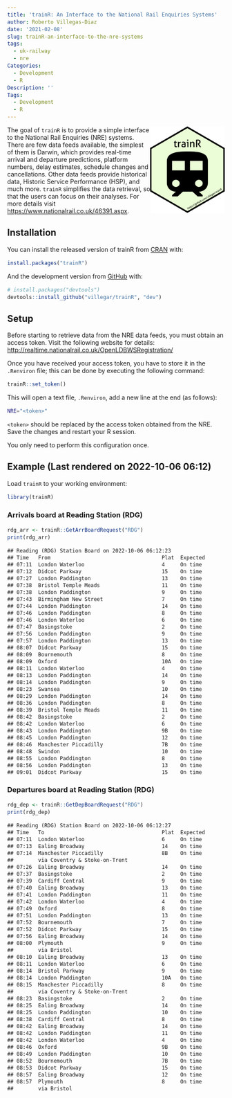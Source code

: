 ```yaml
---
title: 'trainR: An Interface to the National Rail Enquiries Systems'
author: Roberto Villegas-Diaz
date: '2021-02-08'
slug: trainR-an-interface-to-the-nre-systems
tags:
  - uk-railway
  - nre
Categories:
  - Development
  - R
Description: ''
Tags:
  - Development
  - R
---
```


<img src="https://raw.githubusercontent.com/villegar/trainR/main/inst/images/logo.png" alt="logo" align="right" height=200px/>

The goal of `trainR` is to provide a simple interface to the 
National Rail Enquiries (NRE) systems. There are few data feeds 
available, the simplest of them is Darwin, which provides real-time 
arrival and departure predictions, platform numbers, delay estimates, 
schedule changes and cancellations. Other data feeds provide historical 
data, Historic Service Performance (HSP), and much more. `trainR` 
simplifies the data retrieval, so that the users can focus on their 
analyses. For more details visit 
https://www.nationalrail.co.uk/46391.aspx.

## Installation

You can install the released version of trainR from [CRAN](https://CRAN.R-project.org) with:

``` r
install.packages("trainR")
```

And the development version from [GitHub](https://github.com/) with:

``` r
# install.packages("devtools")
devtools::install_github("villegar/trainR", "dev")
```

## Setup
Before starting to retrieve data from the NRE data feeds, you must obtain an access token. 
Visit the following website for details: http://realtime.nationalrail.co.uk/OpenLDBWSRegistration/

Once you have received your access token, you have to store it in the `.Renviron` file; this can be 
done by executing the following command:


```r
trainR::set_token()
```

This will open a text file, `.Renviron`, add a new line at the end (as follows):

```bash
NRE="<token>"
```

`<token>` should be replaced by the access token obtained from the NRE. Save the changes and restart 
your R session.

You only need to perform this configuration once.

## Example (Last rendered on 2022-10-06 06:12)

Load `trainR` to your working environment:

```r
library(trainR)
```

### Arrivals board at Reading Station (RDG)


```r
rdg_arr <- trainR::GetArrBoardRequest("RDG")
print(rdg_arr)
```

```
## Reading (RDG) Station Board on 2022-10-06 06:12:23
## Time   From                                    Plat  Expected
## 07:11  London Waterloo                         4     On time
## 07:12  Didcot Parkway                          15    On time
## 07:27  London Paddington                       13    On time
## 07:38  Bristol Temple Meads                    11    On time
## 07:38  London Paddington                       9     On time
## 07:43  Birmingham New Street                   7     On time
## 07:44  London Paddington                       14    On time
## 07:46  London Paddington                       8     On time
## 07:46  London Waterloo                         6     On time
## 07:47  Basingstoke                             2     On time
## 07:56  London Paddington                       9     On time
## 07:57  London Paddington                       13    On time
## 08:07  Didcot Parkway                          15    On time
## 08:09  Bournemouth                             8     On time
## 08:09  Oxford                                  10A   On time
## 08:11  London Waterloo                         4     On time
## 08:13  London Paddington                       14    On time
## 08:14  London Paddington                       9     On time
## 08:23  Swansea                                 10    On time
## 08:29  London Paddington                       14    On time
## 08:36  London Paddington                       8     On time
## 08:39  Bristol Temple Meads                    11    On time
## 08:42  Basingstoke                             2     On time
## 08:42  London Waterloo                         6     On time
## 08:43  London Paddington                       9B    On time
## 08:45  London Paddington                       12    On time
## 08:46  Manchester Piccadilly                   7B    On time
## 08:48  Swindon                                 10    On time
## 08:55  London Paddington                       8     On time
## 08:56  London Paddington                       13    On time
## 09:01  Didcot Parkway                          15    On time
```

### Departures board at Reading Station (RDG)


```r
rdg_dep <- trainR::GetDepBoardRequest("RDG")
print(rdg_dep)
```

```
## Reading (RDG) Station Board on 2022-10-06 06:12:27
## Time   To                                      Plat  Expected
## 07:11  London Waterloo                         6     On time
## 07:13  Ealing Broadway                         14    On time
## 07:14  Manchester Piccadilly                   8B    On time
##        via Coventry & Stoke-on-Trent           
## 07:26  Ealing Broadway                         14    On time
## 07:37  Basingstoke                             2     On time
## 07:39  Cardiff Central                         9     On time
## 07:40  Ealing Broadway                         13    On time
## 07:41  London Paddington                       11    On time
## 07:42  London Waterloo                         4     On time
## 07:49  Oxford                                  8     On time
## 07:51  London Paddington                       13    On time
## 07:52  Bournemouth                             7     On time
## 07:52  Didcot Parkway                          15    On time
## 07:56  Ealing Broadway                         14    On time
## 08:00  Plymouth                                9     On time
##        via Bristol                             
## 08:10  Ealing Broadway                         13    On time
## 08:11  London Waterloo                         6     On time
## 08:14  Bristol Parkway                         9     On time
## 08:14  London Paddington                       10A   On time
## 08:15  Manchester Piccadilly                   8     On time
##        via Coventry & Stoke-on-Trent           
## 08:23  Basingstoke                             2     On time
## 08:25  Ealing Broadway                         14    On time
## 08:25  London Paddington                       10    On time
## 08:38  Cardiff Central                         8     On time
## 08:42  Ealing Broadway                         14    On time
## 08:42  London Paddington                       11    On time
## 08:42  London Waterloo                         4     On time
## 08:46  Oxford                                  9B    On time
## 08:49  London Paddington                       10    On time
## 08:52  Bournemouth                             7B    On time
## 08:53  Didcot Parkway                          15    On time
## 08:57  Ealing Broadway                         12    On time
## 08:57  Plymouth                                8     On time
##        via Bristol
```
